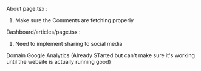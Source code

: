 About page.tsx :
1. Make sure the Comments are fetching properly

Dashboard/articles/page.tsx :
1. Need to implement sharing to social media

Domain
Google Analytics (Already STarted but can't make sure it's working until the website is actually running good)